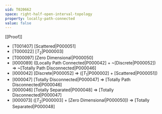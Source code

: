 ```yaml
---
uid: T020662
space: right-half-open-interval-topology
property: locally-path-connected
value: false
---
```

[[Proof]]

* [T001407] [Scattered|P000051]
* [T000022] [$T_2$|P000003]
* [T000097] [Zero Dimensional|P000050]
* [I000089] ([Locally Path Connected|P000042] + ~[Discrete|P000052]) => ~[Totally Path Disconnected|P000046]
* [I000042] [Discrete|P000052] => ([$T_1$|P000002] + [Scattered|P000051])
* [I000047] [Totally Disconnected|P000047] => [Totally Path Disconnected|P000046]
* [I000046] [Totally Separated|P000048] => [Totally Disconnected|P000047]
* [I000073] ([$T_2$|P000003] + [Zero Dimensional|P000050]) => [Totally Separated|P000048]

